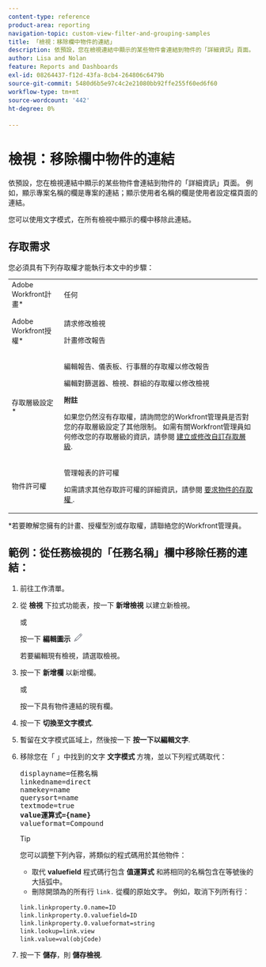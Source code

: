 ```yaml
---
content-type: reference
product-area: reporting
navigation-topic: custom-view-filter-and-grouping-samples
title: 「檢視：移除欄中物件的連結」
description: 依預設，您在檢視連結中顯示的某些物件會連結到物件的「詳細資訊」頁面。 例如，顯示專案名稱的欄是專案的連結；顯示使用者名稱的欄是使用者設定檔頁面的連結。
author: Lisa and Nolan
feature: Reports and Dashboards
exl-id: 08264437-f12d-43fa-8cb4-264806c6479b
source-git-commit: 5480d6b5e97c4c2e21080bb92ffe255f60ed6f60
workflow-type: tm+mt
source-wordcount: '442'
ht-degree: 0%

---
```


# 檢視：移除欄中物件的連結

依預設，您在檢視連結中顯示的某些物件會連結到物件的「詳細資訊」頁面。 例如，顯示專案名稱的欄是專案的連結；顯示使用者名稱的欄是使用者設定檔頁面的連結。

您可以使用文字模式，在所有檢視中顯示的欄中移除此連結。

## 存取需求

您必須具有下列存取權才能執行本文中的步驟：

<table style="table-layout:auto"> 
 <col> 
 <col> 
 <tbody> 
  <tr> 
   <td role="rowheader">Adobe Workfront計畫*</td> 
   <td> <p>任何</p> </td> 
  </tr> 
  <tr> 
   <td role="rowheader">Adobe Workfront授權*</td> 
   <td> <p>請求修改檢視 </p>
   <p>計畫修改報告</p> </td> 
  </tr> 
  <tr> 
   <td role="rowheader">存取層級設定*</td> 
   <td> <p>編輯報告、儀表板、行事曆的存取權以修改報告</p> <p>編輯對篩選器、檢視、群組的存取權以修改檢視</p> <p><b>附註</b>

如果您仍然沒有存取權，請詢問您的Workfront管理員是否對您的存取層級設定了其他限制。 如需有關Workfront管理員如何修改您的存取層級的資訊，請參閱 <a href="../../../administration-and-setup/add-users/configure-and-grant-access/create-modify-access-levels.md" class="MCXref xref">建立或修改自訂存取層級</a>.</p> </td>
</tr>   
  <tr> 
   <td role="rowheader">物件許可權</td> 
   <td> <p>管理報表的許可權</p> <p>如需請求其他存取許可權的詳細資訊，請參閱 <a href="../../../workfront-basics/grant-and-request-access-to-objects/request-access.md" class="MCXref xref">要求物件的存取權 </a>.</p> </td> 
  </tr> 
 </tbody> 
</table>

&#42;若要瞭解您擁有的計畫、授權型別或存取權，請聯絡您的Workfront管理員。

## 範例：從任務檢視的「任務名稱」欄中移除任務的連結：

1. 前往工作清單。
1. 從 **檢視** 下拉式功能表，按一下 **新增檢視** 以建立新檢視。

   或

   按一下 **編輯圖示** ![](assets/edit-icon.png)

   若要編輯現有檢視，請選取檢視。

1. 按一下 **新增欄** 以新增欄。

   或

   按一下具有物件連結的現有欄。

1. 按一下 **切換至文字模式**.
1. 暫留在文字模式區域上，然後按一下 **按一下以編輯文字**.
1. 移除您在「 」中找到的文字 **文字模式** 方塊，並以下列程式碼取代：
   <pre>displayname=任務名稱<br>linkedname=direct<br>namekey=name<br>querysort=name<br>textmode=true<br><strong>value運算式={name}</strong><br>valueformat=Compound</pre>

   >[!TIP]
   >
   >您可以調整下列內容，將類似的程式碼用於其他物件：
   >
   >* 取代 **valuefield** 程式碼行包含 **值運算式** 和將相同的名稱包含在等號後的大括弧中。
   >* 刪除開頭為的所有行 `link.` 從欄的原始文字。 例如，取消下列所有行：
   >
   >  ```
   >  link.linkproperty.0.name=ID
   >  link.linkproperty.0.valuefield=ID
   >  link.linkproperty.0.valueformat=string
   >  link.lookup=link.view
   >  link.value=val(objCode)
   >  ```
   >

1. 按一下 **儲存**，則 **儲存檢視**.
